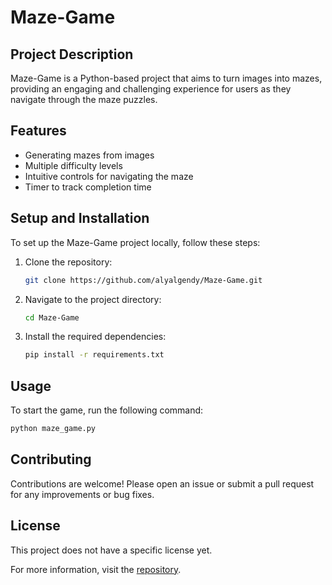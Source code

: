 # Maze-Game

## Project Description
Maze-Game is a Python-based project that aims to turn images into mazes, providing an engaging and challenging experience for users as they navigate through the maze puzzles.

## Features
- Generating mazes from images
- Multiple difficulty levels
- Intuitive controls for navigating the maze
- Timer to track completion time

## Setup and Installation
To set up the Maze-Game project locally, follow these steps:

1. Clone the repository:
   ```sh
   git clone https://github.com/alyalgendy/Maze-Game.git
   ```

2. Navigate to the project directory:
   ```sh
   cd Maze-Game
   ```

3. Install the required dependencies:
   ```sh
   pip install -r requirements.txt
   ```

## Usage
To start the game, run the following command:
```sh
python maze_game.py
```

## Contributing
Contributions are welcome! Please open an issue or submit a pull request for any improvements or bug fixes.

## License
This project does not have a specific license yet.

For more information, visit the [repository](https://github.com/alyalgendy/Maze-Game).
